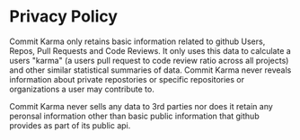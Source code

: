 # Privacy Policy

Commit Karma only retains basic information related to github Users, Repos, Pull Requests and Code Reviews. It only uses this data to calculate a users "karma" (a users pull request to code review ratio across all projects) and other similar statistical summaries of data. Commit Karma never reveals information about private repostories or specific repositories or organizations a user may contribute to.

Commit Karma never sells any data to 3rd parties nor does it retain any peronsal information other than basic public information that github provides as part of its public api.
